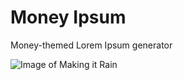# Money Ipsum
Money-themed Lorem Ipsum generator

![Image of Making it Rain](https://media.giphy.com/media/3osxYamKD88c6pXdfO/giphy.gif)
